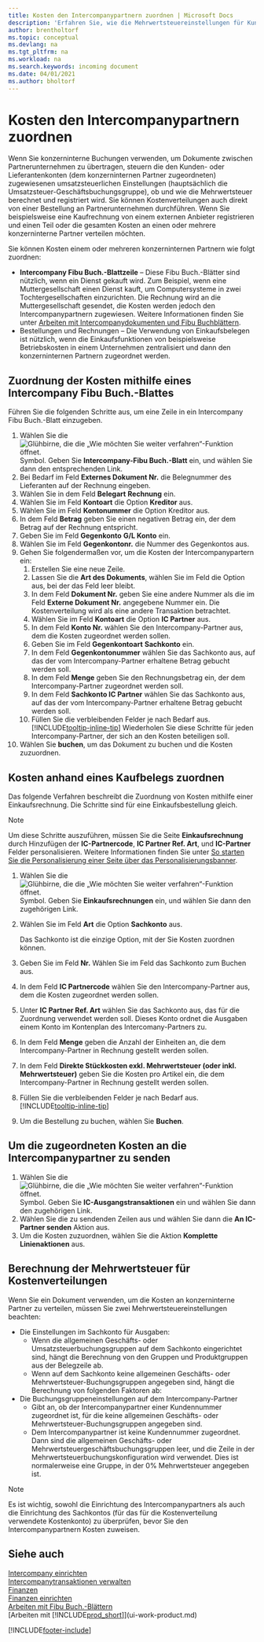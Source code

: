 ```yaml
---
title: Kosten den Intercompanypartnern zuordnen | Microsoft Docs
description: 'Erfahren Sie, wie die Mehrwertsteuereinstellungen für Kunden und Lieferanten steuern, ob und wie die Mehrwertsteuer berechnet wird.'
author: brentholtorf
ms.topic: conceptual
ms.devlang: na
ms.tgt_pltfrm: na
ms.workload: na
ms.search.keywords: incoming document
ms.date: 04/01/2021
ms.author: bholtorf
---
```

# <a name="allocate-costs-to-intercompany-partners"></a><a name="allocate-costs-to-intercompany-partners"></a>Kosten den Intercompanypartnern zuordnen
Wenn Sie konzerninterne Buchungen verwenden, um Dokumente zwischen Partnerunternehmen zu übertragen, steuern die den Kunden- oder Lieferantenkonten (dem konzerninternen Partner zugeordneten) zugewiesenen umsatzsteuerlichen Einstellungen (hauptsächlich die Umsatzsteuer-Geschäftsbuchungsgruppe), ob und wie die Mehrwertsteuer berechnet und registriert wird. Sie können Kostenverteilungen auch direkt von einer Bestellung an Partnerunternehmen durchführen. Wenn Sie beispielsweise eine Kaufrechnung von einem externen Anbieter registrieren und einen Teil oder die gesamten Kosten an einen oder mehrere konzerninterne Partner verteilen möchten.

Sie können Kosten einem oder mehreren konzerninternen Partnern wie folgt zuordnen:

* **Intercompany Fibu Buch.-Blattzeile** – Diese Fibu Buch.-Blätter sind nützlich, wenn ein Dienst gekauft wird. Zum Beispiel, wenn eine Muttergesellschaft einen Dienst kauft, um Computersysteme in zwei Tochtergesellschaften einzurichten. Die Rechnung wird an die Muttergesellschaft gesendet, die Kosten werden jedoch den Intercompanypartnern zugewiesen. Weitere Informationen finden Sie unter [Arbeiten mit Intercompanydokumenten und Fibu Buchblättern](intercompany-how-work-documents-journals.md).
* Bestellungen und Rechnungen – Die Verwendung von Einkaufsbelegen ist nützlich, wenn die Einkaufsfunktionen von beispielsweise Betriebskosten in einem Unternehmen zentralisiert und dann den konzerninternen Partnern zugeordnet werden.

## <a name="to-allocate-costs-using-an-intercompany-general-journal"></a><a name="to-allocate-costs-using-an-intercompany-general-journal"></a>Zuordnung der Kosten mithilfe eines Intercompany Fibu Buch.-Blattes
Führen Sie die folgenden Schritte aus, um eine Zeile in ein Intercompany Fibu Buch.-Blatt einzugeben. 

1. Wählen Sie die ![Glühbirne, die die „Wie möchten Sie weiter verfahren“-Funktion öffnet.](media/ui-search/search_small.png "Sagen Sie mir, was Sie tun möchten") Symbol. Geben Sie **Intercompany-Fibu Buch.-Blatt** ein, und wählen Sie dann den entsprechenden Link.
2. Bei Bedarf im Feld **Externes Dokument Nr.** die Belegnummer des Lieferanten auf der Rechnung eingeben.
3. Wählen Sie in dem Feld **Belegart** **Rechnung** ein.
4. Wählen Sie im Feld **Kontoart** die Option **Kreditor** aus.
5. Wählen Sie im Feld **Kontonummer** die Option Kreditor aus.
6. In dem Feld **Betrag** geben Sie einen negativen Betrag ein, der dem Betrag auf der Rechnung entspricht.
7. Geben Sie im Feld **Gegenkonto** **G/L Konto** ein.
8. Wählen Sie im Feld **Gegenkontonr.** die Nummer des Gegenkontos aus.
9. Gehen Sie folgendermaßen vor, um die Kosten der Intercompanypartern ein:
   1. Erstellen Sie eine neue Zeile.
   2. Lassen Sie die **Art des Dokuments**, wählen Sie im Feld die Option aus, bei der das Feld leer bleibt.
   3. In dem Feld **Dokument Nr.** geben Sie eine andere Nummer als die im Feld **Externe Dokument Nr.** angegebene Nummer ein. Die Kostenverteilung wird als eine andere Transaktion betrachtet.
   4. Wählen Sie im Feld **Kontoart** die Option **IC Partner** aus.
   5. In dem Feld **Konto Nr.** wählen Sie den Intercompany-Partner aus, dem die Kosten zugeordnet werden sollen.
   6. Geben Sie im Feld **Gegenkontoart** **Sachkonto** ein.
   7. In dem Feld **Gegenkontonummer** wählen Sie das Sachkonto aus, auf das der vom Intercompany-Partner erhaltene Betrag gebucht werden soll.
   1. In dem Feld **Menge** geben Sie den Rechnungsbetrag ein, der dem Intercompany-Partner zugeordnet werden soll.
   1. In dem Feld **Sachkonto IC Partner** wählen Sie das Sachkonto aus, auf das der vom Intercompany-Partner erhaltene Betrag gebucht werden soll. 
   1. Füllen Sie die verbleibenden Felder je nach Bedarf aus. [!INCLUDE[tooltip-inline-tip](includes/tooltip-inline-tip_md.md)] Wiederholen Sie diese Schritte für jeden Intercompany-Partner, der sich an den Kosten beteiligen soll.
1. Wählen Sie **buchen**, um das Dokument zu buchen und die Kosten zuzuordnen.  

## <a name="to-allocate-costs-using-a-purchase-document"></a><a name="to-allocate-costs-using-a-purchase-document"></a>Kosten anhand eines Kaufbelegs zuordnen
Das folgende Verfahren beschreibt die Zuordnung von Kosten mithilfe einer Einkaufsrechnung. Die Schritte sind für eine Einkaufsbestellung gleich.

> [!NOTE]
> Um diese Schritte auszuführen, müssen Sie die Seite **Einkaufsrechnung** durch Hinzufügen der **IC-Partnercode**, **IC Partner Ref. Art**, und **IC-Partner** Felder personalisieren. Weitere Informationen finden Sie unter [So starten Sie die Personalisierung einer Seite über das Personalisierungsbanner](ui-personalization-user.md#to-start-personalizing-a-page-through-the-personalizing-banner).

1. Wählen Sie die ![Glühbirne, die die „Wie möchten Sie weiter verfahren“-Funktion öffnet.](media/ui-search/search_small.png "Sagen Sie mir, was Sie tun möchten") Symbol. Geben Sie **Einkaufsrechnungen** ein, und wählen Sie dann den zugehörigen Link.
2. Wählen Sie im Feld **Art** die Option **Sachkonto** aus.
   
   Das Sachkonto ist die einzige Option, mit der Sie Kosten zuordnen können.  
1. Geben Sie im Feld **Nr.** Wählen Sie im Feld das Sachkonto zum Buchen aus.
1. In dem Feld **IC Partnercode** wählen Sie den Intercompany-Partner aus, dem die Kosten zugeordnet werden sollen.
1. Unter **IC Partner Ref. Art** wählen Sie das Sachkonto aus, das für die Zuordnung verwendet werden soll. Dieses Konto ordnet die Ausgaben einem Konto im Kontenplan des Intercomany-Partners zu.
1. In dem Feld **Menge** geben die Anzahl der Einheiten an, die dem Intercompany-Partner in Rechnung gestellt werden sollen.
1. In dem Feld **Direkte Stückkosten exkl. Mehrwertsteuer (oder inkl. Mehrwertsteuer)** geben Sie die Kosten pro Artikel ein, die dem Intercompany-Partner in Rechnung gestellt werden sollen.
1. Füllen Sie die verbleibenden Felder je nach Bedarf aus. [!INCLUDE[tooltip-inline-tip](includes/tooltip-inline-tip_md.md)] 
1. Um die Bestellung zu buchen, wählen Sie **Buchen**.

## <a name="to-send-the-allocated-costs-to-intercompany-partners"></a><a name="to-send-the-allocated-costs-to-intercompany-partners"></a>Um die zugeordneten Kosten an die Intercompanypartner zu senden
1. Wählen Sie die ![Glühbirne, die die „Wie möchten Sie weiter verfahren“-Funktion öffnet.](media/ui-search/search_small.png "Sagen Sie mir, was Sie tun möchten") Symbol. Geben Sie **IC-Ausgangstransaktionen** ein und wählen Sie dann den zugehörigen Link.
2. Wählen Sie die zu sendenden Zeilen aus und wählen Sie dann die **An IC-Partner senden** Aktion aus. 
3. Um die Kosten zuzuordnen, wählen Sie die Aktion **Komplette Linienaktionen** aus.

## <a name="calculating-vat-for-cost-distributions"></a><a name="calculating-vat-for-cost-distributions"></a>Berechnung der Mehrwertsteuer für Kostenverteilungen
Wenn Sie ein Dokument verwenden, um die Kosten an konzerninterne Partner zu verteilen, müssen Sie zwei Mehrwertsteuereinstellungen beachten: 
* Die Einstellungen im Sachkonto für Ausgaben:
   * Wenn die allgemeinen Geschäfts- oder Umsatzsteuerbuchungsgruppen auf dem Sachkonto eingerichtet sind, hängt die Berechnung von den Gruppen und Produktgruppen aus der Belegzeile ab.
   * Wenn auf dem Sachkonto keine allgemeinen Geschäfts- oder Mehrwertsteuer-Buchungsgruppen angegeben sind, hängt die Berechnung von folgenden Faktoren ab:
* Die Buchungsgruppeneinstellungen auf dem Intercompany-Partner
   * Gibt an, ob der Intercompanypartner einer Kundennummer zugeordnet ist, für die keine allgemeinen Geschäfts- oder Mehrwertsteuer-Buchungsgruppen angegeben sind.
   * Dem Intercompanypartner ist keine Kundennummer zugeordnet. Dann sind die allgemeinen Geschäfts- oder Mehrwertsteuergeschäftsbuchungsgruppen leer, und die Zeile in der Mehrwertsteuerbuchungskonfiguration wird verwendet. Dies ist normalerweise eine Gruppe, in der 0% Mehrwertsteuer angegeben ist.

> [!NOTE]
> Es ist wichtig, sowohl die Einrichtung des Intercompanypartners als auch die Einrichtung des Sachkontos (für das für die Kostenverteilung verwendete Kostenkonto) zu überprüfen, bevor Sie den Intercompanypartnern Kosten zuweisen.

## <a name="see-also"></a><a name="see-also"></a>Siehe auch
[Intercompany einrichten](intercompany-how-setup.md)  
[Intercompanytransaktionen verwalten](intercompany-manage.md)  
[Finanzen](finance.md)  
[Finanzen einrichten](finance-setup-finance.md)  
[Arbeiten mit Fibu Buch.-Blättern](ui-work-general-journals.md)  
[Arbeiten mit [!INCLUDE[prod_short](includes/prod_short.md)]](ui-work-product.md)

[!INCLUDE[footer-include](includes/footer-banner.md)]
